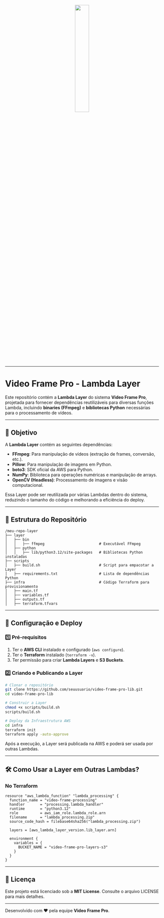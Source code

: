 <p align="center">
  <img src="https://i.ibb.co/zs1zcs3/Video-Frame.png" width="30%" />
</p>

---

# Video Frame Pro - Lambda Layer

Este repositório contém a **Lambda Layer** do sistema **Video Frame Pro**, projetada para fornecer dependências reutilizáveis para diversas funções Lambda, incluindo **binaries (FFmpeg)** e **bibliotecas Python** necessárias para o processamento de vídeos.

---

## 📌 Objetivo

A **Lambda Layer** contém as seguintes dependências:

- **FFmpeg**: Para manipulação de vídeos (extração de frames, conversão, etc.).
- **Pillow**: Para manipulação de imagens em Python.
- **boto3**: SDK oficial da AWS para Python.
- **NumPy**: Biblioteca para operações numéricas e manipulação de arrays.
- **OpenCV (Headless)**: Processamento de imagens e visão computacional.

Essa Layer pode ser reutilizada por várias Lambdas dentro do sistema, reduzindo o tamanho do código e melhorando a eficiência do deploy.

---

## 📂 Estrutura do Repositório

```
/meu-repo-layer
├── layer
│   ├── bin
│   │   ├── ffmpeg                         # Executável FFmpeg
│   ├── python
│   │   ├── lib/python3.12/site-packages   # Bibliotecas Python instaladas
├── scripts
│   ├── build.sh                           # Script para empacotar a Layer
│   ├── requirements.txt                   # Lista de dependências Python
├── infra                                  # Código Terraform para provisionamento
│   ├── main.tf
│   ├── variables.tf
│   ├── outputs.tf
│   ├── terraform.tfvars

```

---

## 🚀 Configuração e Deploy

### 1️⃣ Pré-requisitos

1. Ter o **AWS CLI** instalado e configurado (`aws configure`).
2. Ter o **Terraform** instalado (`terraform -v`).
3. Ter permissão para criar **Lambda Layers** e **S3 Buckets**.

### 2️⃣ Criando e Publicando a Layer

```sh
# Clonar o repositório
git clone https://github.com/seuusuario/video-frame-pro-lib.git
cd video-frame-pro-lib

# Construir a Layer
chmod +x scripts/build.sh
scripts/build.sh

# Deploy da Infraestrutura AWS
cd infra
terraform init
terraform apply -auto-approve
```

Após a execução, a Layer será publicada na AWS e poderá ser usada por outras Lambdas.

---

## 🛠 Como Usar a Layer em Outras Lambdas?

### No Terraform

```hcl
resource "aws_lambda_function" "lambda_processing" {
  function_name = "video-frame-processing"
  handler       = "processing.lambda_handler"
  runtime       = "python3.12"
  role          = aws_iam_role.lambda_role.arn
  filename      = "lambda_processing.zip"
  source_code_hash = filebase64sha256("lambda_processing.zip")

  layers = [aws_lambda_layer_version.lib_layer.arn]

  environment {
    variables = {
      BUCKET_NAME = "video-frame-pro-layers-s3"
    }
  }
}
```

---

## 📜 Licença

Este projeto está licenciado sob a **MIT License**. Consulte o arquivo LICENSE para mais detalhes.

---

Desenvolvido com ❤️ pela equipe **Video Frame Pro**.
